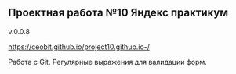 ## Проектная работа №10 Яндекс практикум

v.0.0.8


https://ceobit.github.io/project10.github.io-/

Работа с Git. Регулярные выражения для валидации форм.
